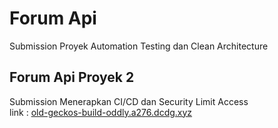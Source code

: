 # Forum Api
Submission Proyek Automation Testing dan Clean Architecture 

## Forum Api Proyek 2
Submission Menerapkan CI/CD dan Security Limit Access  
link : [old-geckos-build-oddly.a276.dcdg.xyz](https://old-geckos-build-oddly.a276.dcdg.xyz)
